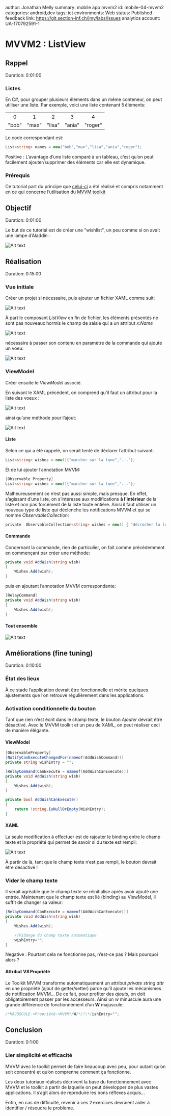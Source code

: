 author: Jonathan Melly
summary: mobile app mvvm2
id: mobile-04-mvvm2
categories: android,dev
tags: ict
environments: Web
status: Published
feedback link: https://git.section-inf.ch/jmy/labs/issues
analytics account: UA-170792591-1

# MVVM2 : ListView

## Rappel
Duration: 0:01:00

### Listes
En C#, pour grouper plusieurs éléments dans un même conteneur, on peut utiliser une liste. Par exemple, voici une liste contenant 5 éléments:

|       |       |        |        |         |
| :---: | :---: | :----: | :----: | :-----: |
|   0   |   1   |   2    |   3    |    4    |
| "bob" | "max" | "lisa" | "ania" | "roger" |


Le code correspondant est:
```csharp
List<string> names = new("bob","max","lisa","ania","roger");
```

Positive
: L’avantage d’une liste comparé à un tableau, c’est qu’on peut facilement ajouter/supprimer des éléments car elle est dynamique.

### Prérequis
Ce tutorial part du principe que [celui-ci](https://labs.section-inf.ch/codelabs/mobile-03-mvvm1/index.html?index=..%2F..index) a été réalisé et compris notamment en ce qui concerne l’utilisation du [MVVM toolkit](https://learn.microsoft.com/en-us/dotnet/architecture/maui/mvvm-community-toolkit-features)


## Objectif
Duration: 0:01:00

Le but de ce tutorial est de créer une "wishlist", un peu comme si on avait une lampe d’Aladdin :

![Alt text](assets/mobile/screen/mvvm/dejeunersurmars.gif)

## Réalisation
Duration: 0:15:00

### Vue initiale
Créer un projet si nécessaire, puis ajouter un fichier XAML comme suit:

![Alt text](assets/mobile/screen/mvvm/mvvm2-xaml1.png)

À part le composant *ListView* en fin de fichier, les éléments présentés ne sont pas nouveaux hormis le champ de saisie qui a un attribut *x:Name* 

![Alt text](assets/mobile/screen/mvvm/mvvm2-xaml1-xname.png)

nécessaire à passer son contenu en paramètre de la commande qui ajoute un voeu:

![Alt text](assets/mobile/screen/mvvm/mvvm2-xaml1-xname-command.png)

### ViewModel
Créer ensuite le *ViewModel* associé.

En suivant le XAML précédent, on comprend qu’il faut un attribut pour la liste des voeux :

![Alt text](assets/mobile/screen/mvvm/mvvm2-bindingWishes.png)

 ainsi qu’une méthode pour l’ajout:

![Alt text](assets/mobile/screen/mvvm/mvvm2-bindingWishCommand.png)

#### Liste
Selon ce qui a été rappelé, on serait tenté de déclarer l’attribut suivant:
```csharp
List<string> wishes = new(){"marcher sur la lune","..."};
```

Et de lui ajouter l’annotation MVVM:
```csharp
[Observable Property]
List<string> wishes = new(){"marcher sur la lune","..."};
```

Malheureusement ce n’est pas aussi simple, mais presque.
En effet, s’agissant d’une liste, on s’intéresse aux modifications **à l’intérieur** de la liste et non pas forcément de la liste toute entière.
Ainsi il faut utiliser un nouveau type de liste qui déclenche les notifications MVVM et qui se nomme *ObservableCollection*:

```csharp
private  ObservableCollection<string> wishes = new() { "décrocher la lune","voler dans les airs"};
```

#### Commande
Concernant la commande, rien de particulier, on fait comme précédemment en commençant par créer une méthode:

```csharp
private void AddWish(string wish)
{
    Wishes.Add(wish);
}
```

puis en ajoutant l’annotation MVVM correspondante:

```csharp
[RelayCommand]
private void AddWish(string wish)
{
    Wishes.Add(wish);
}
```

#### Tout ensemble
![Alt text](assets/mobile/screen/mvvm/mvvm2-vm1.png)

## Améliorations (fine tuning)
Duration: 0:10:00

### État des lieux
À ce stade l’application devrait être fonctionnelle et mérite quelques ajustements que l’on retrouve régulièrement dans les applications.

### Activation conditionnelle du bouton
Tant que rien n’est écrit dans le champ texte, le bouton *Ajouter* devrait être désactivé. Avec le MVVM toolkit et un peu de XAML, on peut réaliser ceci de manière élégante.

#### ViewModel

```csharp
[ObservableProperty]
[NotifyCanExecuteChangedFor(nameof(AddWishCommand))]
private string wishEntry = "";

[RelayCommand(CanExecute = nameof(AddWishCanExecute))]
private void AddWish(string wish)
{
    Wishes.Add(wish);
}

private bool AddWishCanExecute()
{
    return !string.IsNullOrEmpty(WishEntry);
}
```

#### XAML
La seule modification à effectuer est de rajouter le binding entre le champ texte et la propriété qui permet de savoir si du texte est rempli:

![Alt text](assets/mobile/screen/mvvm/mvvm2-xaml2.png)

À partir de là, tant que le champ texte n’est pas rempli, le bouton devrait être désactivé !

### Vider le champ texte
Il serait agréable que le champ texte se réinitialise après avoir ajouté une entrée.
Maintenant que le champ texte est lié (binding) au ViewModel, il suffit de changer sa valeur:

```csharp
[RelayCommand(CanExecute = nameof(AddWishCanExecute))]
private void AddWish(string wish)
{
    Wishes.Add(wish);

    //Vidange du champ texte automatique
    wishEntry="";
}
```

Negative
: Pourtant cela ne fonctionne pas, n’est-ce pas ? Mais pourquoi alors ?

#### Attribut VS Propriété
Le Toolkit MVVM transforme automatiquement un attribut *private string attr* en une propriété (ajout de getter/setter) parce qu’il ajoute les mécanismes de notification MVVM... De ce fait, pour profiter des *ajouts*, on doit obligatoirement passer par les accesseurs. Ainsi un *w* minuscule aura une grande différence de fonctionnement d’un **W** majuscule:

```csharp
/*MAJUSCULE->Propriété->MVVM*/W/*/!\*/ishEntry="";
```

## Conclusion
Duration: 0:1:00

### Lier simplicité et efficacité
MVVM avec le toolkit permet de faire beaucoup avec peu, pour autant qu’on soit concentré et qu’on comprenne comment ça fonctionne.

Les deux tutoriaux réalisés décrivent la base du fonctionnement avec MVVM et le toolkit à partir de laquelle on peut développer de plus vastes applications. Il s’agit alors de reproduire les bons réflexes acquis...

Enfin, en cas de difficulté, revenir à ces 2 exercices devraient aider à identifier / résoudre le problème.